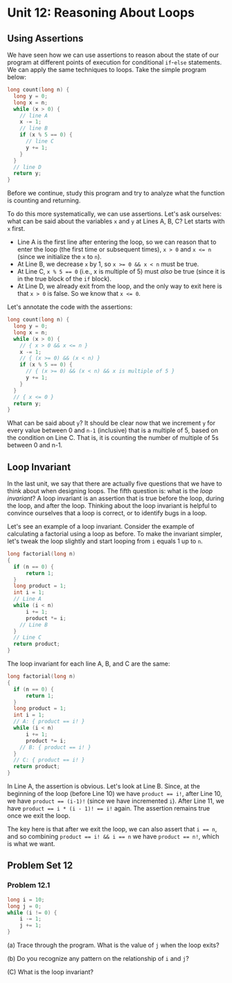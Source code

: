 # Unit 12: Reasoning About Loops

## Using Assertions
We have seen how we can use assertions to reason about the state of our program at different points of execution for conditional `if`-`else` statements.  We can apply the same techniques to loops.  Take the simple program below:

```C
long count(long n) {
  long y = 0;
  long x = n;
  while (x > 0) {
    // line A
    x -= 1;
    // line B
    if (x % 5 == 0) {
      // line C
      y += 1;
    }
  }
  // line D
  return y;
}
```

Before we continue, study this program and try to analyze what the function is counting and returning.

To do this more systematically, we can use assertions.  Let's ask ourselves: what can be said about the variables `x` and `y` at Lines A, B, C?  Let starts with `x` first.

- Line A is the first line after entering the loop, so we can reason that to enter the loop (the first time or subsequent times), `x > 0` and `x <= n` (since we initialize the `x` to `n`).
- At Line B, we decrease `x` by 1, so `x >= 0 && x < n` must be true.
- At Line C, `x % 5 == 0` (i.e., x is multiple of 5) must _also_ be true (since it is in the true block of the `if` block).
- At Line D, we already exit from the loop, and the only way to exit here is that `x > 0` is false.  So we know that `x <= 0`.

Let's annotate the code with the assertions:
```C
long count(long n) {
  long y = 0;
  long x = n;
  while (x > 0) {
    // { x > 0 && x <= n }
    x -= 1;
    // { (x >= 0) && (x < n) }
    if (x % 5 == 0) {
      // { (x >= 0) && (x < n) && x is multiple of 5 }
      y += 1;
    }
  }
  // { x <= 0 }
  return y;
}
```

What can be said about `y`?  It should be clear now that we increment `y` for every value between 0 and `n-1` (inclusive) that is a multiple of 5, based on the condition on Line C.  That is, it is counting the number of multiple of 5s between 0 and n-1.

## Loop Invariant

In the last unit, we say that there are actually five questions that we have to think about when designing loops.  The fifth question is: what is the _loop invariant_?  A loop invariant is an assertion that is true before the loop, during the loop, and after the loop.  Thinking about the loop invariant is helpful to convince ourselves that a loop is correct, or to identify bugs in a loop.

Let's see an example of a loop invariant.  Consider the example of calculating a factorial using a loop as before.  To make the invariant simpler, let's tweak the loop slightly and start looping from `i` equals 1 up to `n`.

```C
long factorial(long n) 
{
  if (n == 0) {
      return 1;
  }
  long product = 1;
  int i = 1;
  // Line A
  while (i < n)
      i += 1;
      product *= i;
    // Line B
  }
  // Line C
  return product;
}
```

The loop invariant for each line A, B, and C are the same: 

```C
long factorial(long n) 
{
  if (n == 0) {
      return 1;
  }
  long product = 1;
  int i = 1;
  // A: { product == i! }
  while (i < n)
      i += 1;
      product *= i;
    // B: { product == i! }
  }
  // C: { product == i! }
  return product;
}
```

In Line A, the assertion is obvious.  Let's look at Line B.  Since, at the beginning of the loop (before Line 10) we have `product == i!`, after Line 10, we have `product == (i-1)!` (since we have incremented `i`).  After Line 11, we have `product == i * (i - 1)! == i!` again.  The assertion remains true once we exit the loop.

The key here is that after we exit the loop, we can also assert that `i == n`, and so combining `product == i! && i == n` we have `product == n!`, which is what we want.

## Problem Set 12

### Problem 12.1

```C
long i = 10;
long j = 0;
while (i != 0) {
    i -= 1;
    j += 1;
}
```

(a) Trace through the program.  What is the value of `j` when the loop exits?

(b) Do you recognize any pattern on the relationship of `i` and `j`?

(C) What is the loop invariant?
